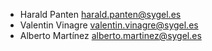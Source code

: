 - Harald Panten <harald.panten@sygel.es>
- Valentin Vinagre <valentin.vinagre@sygel.es>
- Alberto Martínez <alberto.martinez@sygel.es>